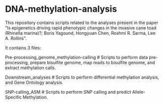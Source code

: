 # DNA-methylation-analysis

This repository contains scripts related to the analyses present in the paper "Is epigenetics driving rapid phenotypic changes in the invasive cane toad (Rhinella marina)?; Boris Yagound, Hongyuan Chen, Roshmi R. Sarma, Lee A. Rollins".

It contains 3 files:

Pre-processing_genome_methylation-calling # Scripts to perform data pre-processing, prepare bisulfite genome, map reads to bisulfite genome, and extract methylation calls.

Downstream_analyses # Scripts to perform differential methylation analysis, and Gene Ontology analysis.

SNP-calling_ASM # Scripts to perform SNP calling and predict Allele-Specific Methylation.
